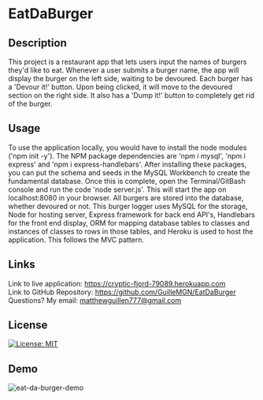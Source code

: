 # EatDaBurger

## Description
This project is a restaurant app that lets users input the names of burgers they'd like to eat. Whenever a user submits a burger name, the app will display the burger on the left side, waiting to be devoured. Each burger has a 'Devour it!' button. Upon being clicked, it will move to the devoured section on the right side. It also has a 'Dump it!' button to completely get rid of the burger. 

## Usage
To use the application locally, you would have to install the node modules ('npm init -y'). The NPM package dependencies are 'npm i mysql', 'npm i express' and 'npm i express-handlebars'. After installing these packages, you can put the schema and seeds in the MySQL Workbench to create the fundamental database. Once this is complete, open the Terminal/GitBash console and run the code 'node server.js'. This will start the app on localhost:8080 in your browser. All burgers are stored into the database, whether devoured or not. This burger logger uses MySQL for the storage, Node for hosting server, Express framework for back end API's, Handlebars for the front end display, ORM for mapping database tables to classes and instances of classes to rows in those tables, and Heroku is used to host the application. This follows the MVC pattern. 

## Links
Link to live application: https://cryptic-fjord-79089.herokuapp.com </br>
Link to GitHub Repository: https://github.com/GuilleMGN/EatDaBurger
Questions? My email: matthewguillen777@gmail.com </br>

## License
[![License: MIT](https://img.shields.io/badge/License-MIT-yellow.svg)](https://opensource.org/licenses/MIT)

## Demo
![eat-da-burger-demo](https://user-images.githubusercontent.com/73862470/109405093-cda2e180-793a-11eb-87b7-0b5c07f1e102.gif)
